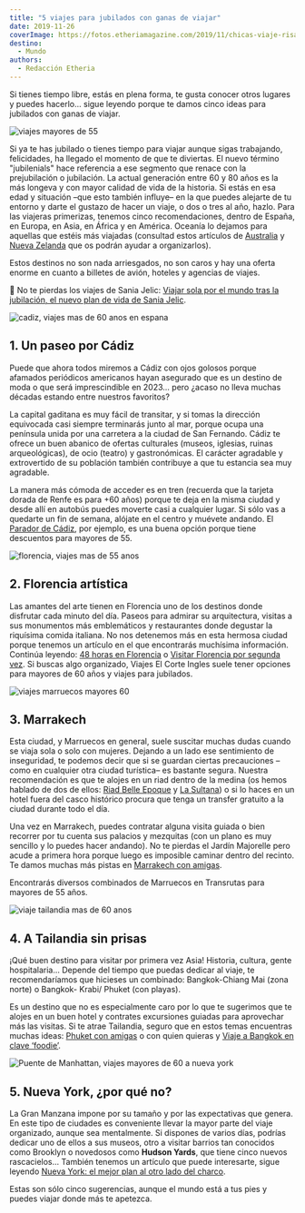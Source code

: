 ```yaml
---
title: "5 viajes para jubilados con ganas de viajar"
date: 2019-11-26
coverImage: https://fotos.etheriamagazine.com/2019/11/chicas-viaje-risas.jpg
destino: 
  - Mundo
authors: 
  - Redacción Etheria
---
```


Si tienes tiempo libre, estás en plena forma, te gusta conocer otros lugares y puedes 
hacerlo... sigue leyendo porque te damos cinco ideas para jubilados con ganas de viajar. 

![viajes mayores de 55](https://fotos.etheriamagazine.com/2019/11/chicas-viaje-risas.jpg "© Priscilla Du Preez")

Si ya te has jubilado o tienes tiempo para viajar aunque sigas trabajando, felicidades, 
ha llegado el momento de que te diviertas. El nuevo término "jubilenials" hace 
referencia a ese segmento que renace con la prejubilación o jubilación. La actual 
generación entre 60 y 80 años es la más longeva y con mayor calidad de vida de la 
historia. Si estás en esa edad y situación –que esto también influye– en la que puedes 
alejarte de tu entorno y darte el gustazo de hacer un viaje, o dos o tres al año, hazlo. 
Para las viajeras primerizas, tenemos cinco recomendaciones, dentro de España, en 
Europa, en Asia, en África y en América. Oceanía lo dejamos para aquellas que estéis más 
viajadas (consultad estos artículos de [Australia](http://etheriamagazine.com/2019/03/07/7-consejos-para-viajar-a-australia/) 
y [Nueva Zelanda](http://etheriamagazine.com/2018/08/21/nueva-zelanda-en-autocaravana/) 
que os podrán ayudar a organizarlos). 

Estos destinos no son nada arriesgados, no son caros y hay una oferta enorme en cuanto a 
billetes de avión, hoteles y agencias de viajes. 

📌 No te pierdas los viajes de Sania Jelic: [Viajar sola por el mundo tras la 
jubilación, el nuevo plan de vida de Sania 
Jelic](https://etheriamagazine.com/2022/12/13/sania-jelic-viajar-sola-mas-65/). 

![cadiz, viajes mas de 60 anos en espana](https://fotos.etheriamagazine.com/2019/11/cadiz-viaje-mas-60.jpg "Playa de la Caleta (Cádiz). © Jorge Fernández Salas/ Unsplash")

## 1\. Un paseo por Cádiz

Puede que ahora todos miremos a Cádiz con ojos golosos porque afamados periódicos 
americanos hayan asegurado que es un destino de moda o que será imprescindible en 
2023... pero ¿acaso no lleva muchas décadas estando entre nuestros favoritos? 

La capital gaditana es muy fácil de transitar, y si tomas la dirección equivocada casi 
siempre terminarás junto al mar, porque ocupa una península unida por una carretera a la 
ciudad de San Fernando. Cádiz te ofrece un buen abanico de ofertas culturales (museos, 
iglesias, ruinas arqueológicas), de ocio (teatro) y gastronómicas. El carácter agradable 
y extrovertido de su población también contribuye a que tu estancia sea muy agradable. 

La manera más cómoda de acceder es en tren (recuerda que la tarjeta dorada de Renfe es 
para +60 años) porque te deja en la misma ciudad y desde allí en autobús puedes moverte 
casi a cualquier lugar. Si sólo vas a quedarte un fin de semana, alójate en el centro y 
muévete andando. El [Parador de Cádiz](https://paradores.es/es/parador-de-cadiz), por 
ejemplo, es una buena opción porque tiene descuentos para mayores de 55. 

![florencia, viajes mas de 55 anos](https://fotos.etheriamagazine.com/2019/11/florencia-viajes-mas-55.jpg "Florencia. © Alex Azabache on Unsplash")

## 2\. Florencia artística

Las amantes del arte tienen en Florencia uno de los destinos donde disfrutar cada minuto 
del día. Paseos para admirar su arquitectura, visitas a sus monumentos más emblemáticos 
y restaurantes donde degustar la riquísima comida italiana. No nos detenemos más en esta 
hermosa ciudad porque tenemos un artículo en el que encontrarás muchísima información. 
Continúa leyendo: [48 horas en 
Florencia](http://etheriamagazine.com/2018/05/16/48-horas-en-florencia/) o [Visitar 
Florencia por segunda 
vez](http://etheriamagazine.com/2018/09/21/15-ideas-para-disfrutar-de-florencia-por-segunda-vez/). 
Si buscas algo organizado, Viajes El Corte Ingles suele tener opciones para mayores de 
60 años y viajes para jubilados. 

![viajes marruecos mayores 60](https://fotos.etheriamagazine.com/2019/11/marrakech-viajes-mayores-55.jpg "Jardín Majorelle, en Marrakech. © Zoltan Tasi/ Unsplash")

## 3\. Marrakech

Esta ciudad, y Marruecos en general, suele suscitar muchas dudas cuando se viaja sola o 
solo con mujeres. Dejando a un lado ese sentimiento de inseguridad, te podemos decir que 
si se guardan ciertas precauciones –como en cualquier otra ciudad turística– es bastante 
segura. Nuestra recomendación es que te alojes en un riad dentro de la medina (os hemos 
hablado de dos de ellos: [Riad Belle 
Epoque](http://etheriamagazine.com/2019/10/15/escapada-hotel-romantico-marrakech-riad-belle-epoque/) 
y [La Sultana](http://etheriamagazine.com/2019/02/27/hotel-la-sultana-marrakech/)) o si 
lo haces en un hotel fuera del casco histórico procura que tenga un transfer gratuito a 
la ciudad durante todo el día. 

Una vez en Marrakech, puedes contratar alguna visita guiada o bien recorrer por tu 
cuenta sus palacios y mezquitas (con un plano es muy sencillo y lo puedes hacer 
andando). No te pierdas el Jardín Majorelle pero acude a primera hora porque luego es 
imposible caminar dentro del recinto. Te damos muchas más pistas en [Marrakech con 
amigas](http://etheriamagazine.com/2018/12/27/viaje-de-amigas-a-marrakech/). 

Encontrarás diversos combinados de Marruecos en Transrutas para mayores de 55 años. 

![viaje tailandia mas de 60 anos](https://fotos.etheriamagazine.com/2019/11/tailandia-Chiang-Mai-Wat-Chedi-Luang.jpg "Templo Wat Chedi Luang, en Chiang Mai. © P.G.")

## 4\. A Tailandia sin prisas

¡Qué buen destino para visitar por primera vez Asia! Historia, cultura, gente 
hospitalaria... Depende del tiempo que puedas dedicar al viaje, te recomendaríamos que 
hicieses un combinado: Bangkok-Chiang Mai (zona norte) o Bangkok- Krabi/ Phuket (con 
playas). 

Es un destino que no es especialmente caro por lo que te sugerimos que te alojes en un 
buen hotel y contrates excursiones guiadas para aprovechar más las visitas. Si te atrae 
Tailandia, seguro que en estos temas encuentras muchas ideas: [Phuket con 
amigas](http://etheriamagazine.com/2019/06/26/que-ver-en-phuket-tailandia-sola-o-con-amigas/) 
o con quien quieras y [Viaje a Bangkok en clave 
‘foodie’](http://etheriamagazine.com/2019/10/23/viaje-con-amigas-tailandia-donde-comer-bangkok/). 

![Puente de Manhattan, viajes mayores de 60 a nueva york](https://fotos.etheriamagazine.com/2019/11/viaje-nueva-york-mayores-55.jpg "Puente de Manhattan (Nueva York). © Pedro Lastra / Unsplash")

## 5\. Nueva York, ¿por qué no?

La Gran Manzana impone por su tamaño y por las expectativas que genera. En este tipo de 
ciudades es conveniente llevar la mayor parte del viaje organizado, aunque sea 
mentalmente. Si dispones de varios días, podrías dedicar uno de ellos a sus museos, otro 
a visitar barrios tan conocidos como Brooklyn o novedosos como **Hudson Yards**, que 
tiene cinco nuevos rascacielos... También tenemos un artículo que puede interesarte, 
sigue leyendo [Nueva York: el mejor plan al otro lado del 
charco](http://etheriamagazine.com/2019/05/17/viaje-con-amigas-nueva-york-primavera/). 

Estas son sólo cinco sugerencias, aunque el mundo está a tus pies y puedes viajar donde 
más te apetezca.
